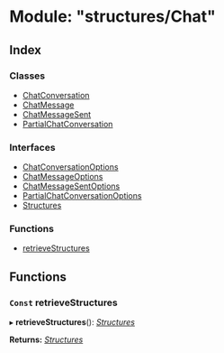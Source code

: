 
# Module: "structures/Chat"

## Index

### Classes

* [ChatConversation](../classes/_structures_chat_.chatconversation.md)
* [ChatMessage](../classes/_structures_chat_.chatmessage.md)
* [ChatMessageSent](../classes/_structures_chat_.chatmessagesent.md)
* [PartialChatConversation](../classes/_structures_chat_.partialchatconversation.md)

### Interfaces

* [ChatConversationOptions](../interfaces/_structures_chat_.chatconversationoptions.md)
* [ChatMessageOptions](../interfaces/_structures_chat_.chatmessageoptions.md)
* [ChatMessageSentOptions](../interfaces/_structures_chat_.chatmessagesentoptions.md)
* [PartialChatConversationOptions](../interfaces/_structures_chat_.partialchatconversationoptions.md)
* [Structures](../interfaces/_structures_chat_.structures.md)

### Functions

* [retrieveStructures](_structures_chat_.md#const-retrievestructures)

## Functions

### <a id="const-retrievestructures" name="const-retrievestructures"></a> `Const` retrieveStructures

▸ **retrieveStructures**(): *[Structures](../interfaces/_structures_chat_.structures.md)*

**Returns:** *[Structures](../interfaces/_structures_chat_.structures.md)*
